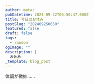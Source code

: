 ```yaml
---
author: matac
pubDatetime: 2024-09-22T06:50:47.000Z
title: 今日はお休み
postSlug: "202409250650"
featured: false
draft: false
tags:
  - random
ogImage: ""
description: |
  お休み
_template: blog_post
---
```


体調が微妙......
